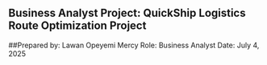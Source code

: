 ## Business Analyst Project: QuickShip Logistics Route Optimization Project

##Prepared by: Lawan Opeyemi Mercy
Role: Business Analyst
Date: July 4, 2025 
